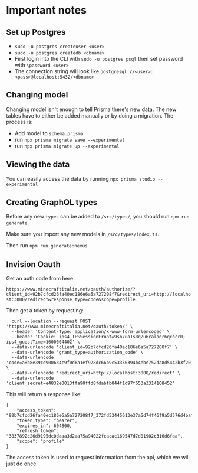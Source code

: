 # Important notes

## Set up Postgres

- `sudo -u postgres createuser <user>`
- `sudo -u postgres createdb <dbname>`
- First login into the CLI with `sudo -u postgres psql` then set password with `\password <user>`
- The connection string will look like `postgresql://<user>:<pass>@localhost:5432/<dbname>`

## Changing model

Changing model isn't enough to tell Prisma there's new data. The new tables have to either be added manually or by doing a migration. The process is:

- Add model to `schema.prisma`
- run `npx prisma migrate save --experimental`
- run `npx prisma migrate up --experimental`

## Viewing the data

You can easily access the data by running `npx prisma studio --experimental`

## Creating GraphQL types

Before any new `types` can be added to `/src/types/`, you should run `npm run generate`.

Make sure you import any new models in `/src/types/index.ts`.

Then run `npm run generate:nexus`

## Invision Oauth

Get an auth code from here:

`https://www.minecraftitalia.net/oauth/authorize/?client_id=92b7cfcd26fa40ec186e6a5a727208f7&redirect_uri=http://localhost:3000/redirect&response_type=code&scope=profile`

Then get a token by requesting:

```
  curl --location --request POST 'https://www.minecraftitalia.net/oauth/token/' \
  --header 'Content-Type: application/x-www-form-urlencoded' \
  --header 'Cookie: ips4_IPSSessionFront=9sn7ua1s8q2u6raladr6qcocr0; ips4_guestTime=1600004402' \
  --data-urlencode 'client_id=92b7cfcd26fa40ec186e6a5a727208f7' \
  --data-urlencode 'grant_type=authorization_code' \
  --data-urlencode 'code=a8b8e39cd900634c9f0d6a1ef928dc66b9c53350394b4ebe752da8d5442b3f20' \
  --data-urlencode 'redirect_uri=http://localhost:3000/redirect' \
  --data-urlencode 'client_secret=e4832e0013ffa90ffd8fdabfb044f1d97f653a3314108452'
```

This will return a response like:

```
{
    "access_token": "92b7cfcd26fa40ec186e6a5a727208f7_372fd53445613e37a5d74f46f9a5d576d4bafc686008b7243d4a0e2e47323e8a",
    "token_type": "bearer",
    "expires_in": 604800,
    "refresh_token": "3837892c26d9195dc0daaa3d2aa75a94022fcacac169547d7d01902c316d6faa",
    "scope": "profile"
}
```

The access token is used to request information from the api, which we will just do once
